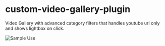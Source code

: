 # custom-video-gallery-plugin

Video Gallery with advanced category filters that handles youtube url only and shows lightbox on click.

![Sample Use](assets/Sample-use.gif)